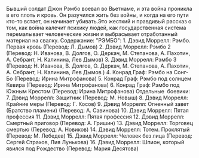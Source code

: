 <!--2025-08-10 22:51:45--><!--pdate:-->
Бывший солдат Джон Рэмбо воевал во Вьетнаме, и эта война проникла в его плоть и кровь. Он разучился жить без войны, и когда на его пути кто-то встает, он начинает убивать.Это жесткий и правдивый рассказ о том, как война калечит психику людей, как государственная система перемалывает человеческие жизни и выбрасывает отработанный материал на свалку.
    Содержание:
    "РЭМБО":
    1. Дэвид Моррелл: Рэмбо. Первая кровь (Перевод: Л. Дымов)
    2. Дэвид Моррелл: Рэмбо 2 (Перевод: Н. Иванова, В. Долгов, О. Деркач, М. Степанова, А. Пахотин, А. Себрант, Н. Калинина, Лев Дымов)
    3. Дэвид Моррелл: Рэмбо 3 (Перевод: Н. Иванова, В. Долгов, О. Деркач, М. Степанова, А. Пахотин, А. Себрант, Н. Калинина, Лев Дымов )
    4. Конрад Граф: Рэмбо на Сонг-Бо (Перевод: Ирина Митрофанова)
    5. Конрад Граф: Рэмбо под солнцем Кевира (Перевод: Ирина Митрофанова)
    6. Конрад Граф: Рэмбо под Южным Крестом (Перевод: Ирина Митрофанова)
    Отдельные  боевики:
    7. Дэвид Моррелл: Защитник (Перевод: М. Новыш)
    8. Дэвид Моррелл: Крайние меры (Перевод: Г. Косов)
    9. Дэвид Моррелл: Огненный завет (Братство пламени) (Перевод: А. Савинова)
    10. Дэвид Моррелл: Пятая профессия 
    11. Дэвид Моррелл: Пятая профессия 
    12. Дэвид Моррелл: Смертный приговор (Перевод: А. Гришин)
    13. Дэвид Моррелл: Торговец смертью (Перевод: А. Новиков)
    14. Дэвид Моррелл: Тотем. Проклятый (Перевод: М. Лебедев)
    15. Дэвид Моррелл: Человек без лица (Перевод: Сергей Страхов, Лия Лунькова)
    16. Дэвид Моррелл: Шпион, который явился под Рождество (Перевод: Мария Десятова)